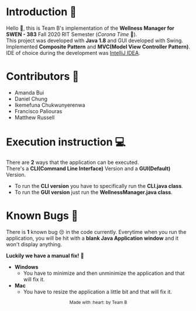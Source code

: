 # Introduction :wave:
  Hello :wave:, this is Team B's implementation of the **Wellness Manager for SWEN - 383** Fall 2020 RIT Semester (_Corona Time_ :microbe:). <br/> This project was developed with **Java 1.8** and GUI developed with Swing. Implemented **Composite Pattern** and **MVC(Model View Controller Pattern)**. <br/> IDE of choice during the development was [IntelliJ IDEA](https://www.jetbrains.com/idea/).
  
# Contributors :star_struck:
  - Amanda Bui
  - Daniel Chung
  - Ikemefuna Chukwunyerenwa
  - Francisco Paliouras
  - Matthew Russell

# Execution instruction :computer:
  There are **2** ways that the application can be executed. <br/> There's a **CLI(Command Line Interface)** Version and a **GUI(Default)** Version.
  - To run the **CLI version** you have to specifically run the **CLI.java class**.
  - To run the **GUI version** just run the **WellnessManager.java class**.

# Known Bugs :mosquito:
 There is **1** known bug :unamused: in the code currently. Everytime when you run the application, you will be hit with a **blank Java Application window** and it won't display anything. <br/>
 
**Luckily we have a manual fix!** :wrench:
  - **Windows**
    - You have to minimize and then unminimize the application and that will fix it. 
  - **Mac**
    - You have to resize the application a little bit and that will fix it. 
    
    
    
    
    
<p align=center><sub>Made with :heart: by Team B</sub></p>
